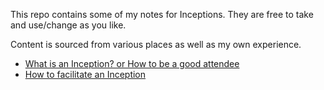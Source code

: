 This repo contains some of my notes for Inceptions. They are free to take and use/change as you like.

Content is sourced from various places as well as my own experience.

- [What is an Inception? or How to be a good attendee](attending.md)
- [How to facilitate an Inception](facilitating.md)
